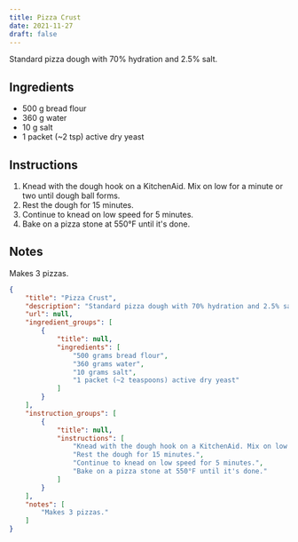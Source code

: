 ```yaml
---
title: Pizza Crust
date: 2021-11-27
draft: false
---
```


Standard pizza dough with 70% hydration and 2.5% salt.

## Ingredients

* 500 g bread flour
* 360 g water
* 10 g salt
* 1 packet (~2 tsp) active dry yeast

## Instructions

1. Knead with the dough hook on a KitchenAid. Mix on low for a minute or two until dough ball forms.
2. Rest the dough for 15 minutes.
3. Continue to knead on low speed for 5 minutes.
4. Bake on a pizza stone at 550°F until it's done.

## Notes

Makes 3 pizzas.

```json
{
    "title": "Pizza Crust",
    "description": "Standard pizza dough with 70% hydration and 2.5% salt.",
    "url": null,
    "ingredient_groups": [
        {
            "title": null,
            "ingredients": [
                "500 grams bread flour",
                "360 grams water",
                "10 grams salt",
                "1 packet (~2 teaspoons) active dry yeast"
            ]
        }
    ],
    "instruction_groups": [
        {
            "title": null,
            "instructions": [
                "Knead with the dough hook on a KitchenAid. Mix on low for a minute or two until dough ball forms.",
                "Rest the dough for 15 minutes.",
                "Continue to knead on low speed for 5 minutes.",
                "Bake on a pizza stone at 550°F until it's done."
            ]
        }
    ],
    "notes": [
        "Makes 3 pizzas."
    ]
}
```